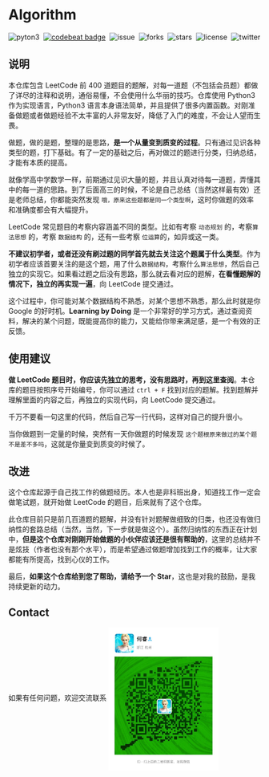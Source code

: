 # Algorithm

![pyton3](https://img.shields.io/badge/language-python3-blue.svg)&nbsp;&nbsp;[![codebeat badge](https://codebeat.co/badges/71c7fdd2-93c2-47cc-9bda-5c2e130a5fe9)](https://codebeat.co/projects/github-com-ruicore-algorithm-master)&nbsp;&nbsp;![issue](https://img.shields.io/github/issues/ruicore/algorithm)&nbsp;&nbsp;![forks](https://img.shields.io/github/forks/ruicore/algorithm)&nbsp;&nbsp;![stars](https://img.shields.io/github/stars/ruicore/algorithm)&nbsp;&nbsp;![license](https://img.shields.io/github/license/ruicore/algorithm)&nbsp;&nbsp;![twitter](https://img.shields.io/twitter/url?url=https%3A%2F%2Fgithub.com%2Fruicore%2Falgorithm
)

## 说明
  
本仓库包含 LeetCode 前 400 道题目的题解，对每一道题（不包括会员题）都做了详尽的注释和说明，通俗易懂，不会使用什么华丽的技巧。仓库使用 Python3 作为实现语言，Python3 语言本身语法简单，并且提供了很多内置函数。对刚准备做题或者做题经验不太丰富的人非常友好，降低了入门的难度，不会让人望而生畏。

做题，做的是题，整理的是思路，**是一个从量变到质变的过程**。只有通过见识各种类型的题，打下基础。有了一定的基础之后，再对做过的题进行分类，归纳总结，才能有本质的提高。

就像学高中学数学一样，前期通过见识大量的题，并且认真对待每一道题，弄懂其中的每一道的思路。到了后面高三的时候，不论是自己总结（当然这样最有效）还是老师总结，你都能突然发现 `哦，原来这些题都是同一个类型啊`，这时你做题的效率和准确度都会有大幅提升。

LeetCode 常见题目的考察内容涵盖不同的类型。比如有考察 `动态规划` 的，考察`算法思想` 的，考察 `数据结构` 的，还有一些考察 `位运算`的，如异或这一类。

**不建议初学者，或者还没有刷过题的同学首先就去关注这个题属于什么类型**。作为初学者应该首要关注的是这个题，用了什么`数据结构`，考察什么`算法思想`，然后自己独立的实现它。如果看过题之后没有思路，那么就去看对应的题解，**在看懂题解的情况下，独立的再实现一遍**，向 LeetCode 提交通过。

这个过程中，你可能对某个数据结构不熟悉，对某个思想不熟悉，那么此时就是你 Google 的好时机。**Learning by Doing** 是一个非常好的学习方式，通过查阅资料，解决的某个问题，既能提高你的能力，又能给你带来满足感，是一个有效的正反馈。

## 使用建议

**做 LeetCode 题目时，你应该先独立的思考，没有思路时，再到这里查阅**。本仓库的题目按照序号开始编号，你可以通过 `ctrl + F` 找到对应的题解。找到题解并理解里面的内容之后，再独立的实现代码，向 LeetCode 提交通过。

千万不要看一句这里的代码，然后自己写一行代码，这样对自己的提升很小。

当你做题到一定量的时候，突然有一天你做题的时候发现 `这个题根原来做过的某个题不是差不多吗`，这就是你量变到质变的时候了。


## 改进

这个仓库起源于自己找工作的做题经历。本人也是非科班出身，知道找工作一定会做笔试题，就开始做 LeetCode 的题目，后来就有了这个仓库。

此仓库目前只是前几百道题的题解，并没有针对题解做细致的归类，也还没有做归纳性的套路总结（当然，当然，下一步就是做这个）。虽然归纳性的东西正在计划中，**但是这个仓库对刚刚开始做题的小伙伴应该还是很有帮助的**，这里的总结并不是炫技（作者也没有那个水平），而是希望通过做题增加找到工作的概率，让大家都能有所提高，找到心仪的工作。

最后，**如果这个仓库给到您了帮助，请给予一个 Star**，这也是对我的鼓励，是我持续更新的动力。

## Contact

如果有任何问题，欢迎交流联系
<img src="wechat.jpeg" width = "220" align=center />